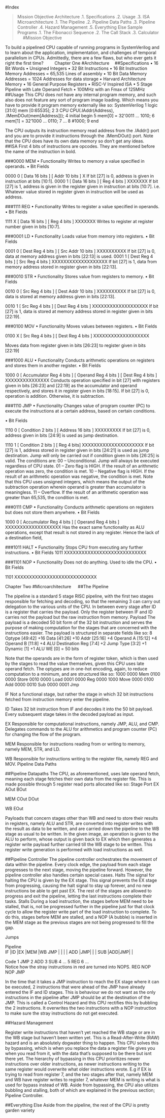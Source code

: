 #Index
>	Mission Objective
>	Architecture
.1.	 Specifications 
.2.	 Usage
.3.	 ISA
>	Microarchitecture
.1.	 The Pipeline
.2.	 Pipeline Data Paths
.3.	 Pipeline Controller
.4.	 Hazard Management
.5.	 Everything Else
>	Sample Programs
.1.	 The Fibonacci Sequence
.2.	 The Call Stack
.3.	 Calculator
 
#Mission Objective

To build a pipelined CPU capable of running programs in SystemVerilog and to learn about the application, implementation, and challenges of temporal parallelism in CPUs. Admittedly, there are a few flaws, but who ever gets it right the first time? 
 
Chapter One
#Architecture 
##Specifications
•	16 Bit Words
•	Unsigned Integers
•	32 Bit Instructions
•	16 Bit Instruction Memory Addresses
 = 65,535 Lines of assembly
•	10 Bit Data Memory Addresses
 = 1024 Addresses for data storage
•	Harvard Architecture Memory
•	16 General Purpose Registers
•	RISC-V Inspired ISA
•	5 Stage Pipeline with Late Operand Fetch
•	100MHz with an Fmax of 125MHz
 
##Usage
This CPU does not have any internal program memory, and such also does not feature any sort of program image loading. Which means you have to provide it program memory externally like so:
SystemVerilog
1  logic [31:0] mem [0:65535];
2
3  CPU CPU(.IAddr(Address), .IMemDOut(mem[Address]));
4  initial begin
5 	mem[0] = 32'0011 ... 1010;
6  	mem[1] = 32’1000 ... 0110;
7  	...
8  	#1000;
9  end

The CPU outputs its instruction memory read address from the  .IAddr() port and you are to provide it instructions through the .IMemDOut()  port.
Note that the CPU does have its own data memory so don’t get any ideas.
 
##ISA
First 4 bits of instructions are opcodes. They are mentioned before the name of the instruction in bold.

###0000 MEM
•	Functionality
Writes to memory a value specified in operands.
•	Bit Fields

0000 0 [ Data 16 bits ] [ Addr 10 bits ] X
If bit [27] is 0, address is given in instruction at bits [10:1].
0000 1 [ Data 16 bits ] [ Reg 4 bits ] XXXXXXX
If bit [27] is 1, address is given in the register given in instruction at bits [10:7]. 
i.e. Whatever value stored in register given in instruction will be used as address.


###1111 REG
•	Functionality
Writes to register a value specified in operands.
•	Bit Fields

1111 X [ Data 16 bits ] [ Reg 4 bits ] XXXXXXX
Writes to register at register number given in bits [10:7].


###0001 LD
•	Functionality
Loads value from memory into registers.
•	Bit Fields

0001 0 [ Dest Reg 4 bits ] [ Src Addr 10 bits ] XXXXXXXXXX
If bit [27] is 0, data at memory address given in bits [22:13] is used.
0001 1 [ Dest Reg 4 bits ] [ Src Reg 4 bits ] XXXXXXXXXXXXXXXXXXX
If bit [27] is 1, data from memory address stored in register given in bits [22:13].


###0010 STR
•	Functionality
Stores value from registers to memory.
•	Bit Fields

0010 0 [ Src Reg 4 bits ] [ Dest Addr 10 bits ] XXXXXXXXXX
If bit [27] is 0, data is stored at memory address given in bits [22:13].

0010 1 [ Src Reg 4 bits ] [ Dest Reg 4 bits ] XXXXXXXXXXXXXXXXXXX
If bit [27] is 1, data is stored at memory address stored in register given in bits [22:19].


###0100 MOV
•	Functionality
Moves values between registers.
•	Bit Fields

0100 X [ Src Reg 4 bits ] [ Dest Reg 4 bits ] XXXXXXXXXXXXXXXXXXX

Moves data from register given in bits [26:23] to register given in bits [22:19]


###1000 ALU
•	Functionality
Conducts arithmetic operations on registers and stores them in another register.
•	Bit Fields

1000 0 [ Accumulator Reg 4 bits ] 
[ Operand Reg 4 bits ] [ Dest Reg 4 bits ] XXXXXXXXXXXXXXX
Conducts operation specified in bit [27] with registers given in bits [26:23] and [22:19] as the accumulator and operand respectively, and stores it in register given in bits [18:15]. 
If bit [27] is 0, operation is addition. Otherwise, it is subtraction.


###1110 JMP
•	Functionality
Changes value of program counter (PC) to execute the instructions at a certain address, based on certain conditions.

•	Bit Fields

1110 0 [ Condition 2 bits ] [ Address 16 bits ] XXXXXXXXX
If bit [27] is 0, address given in bits [24:9] is used as jump destination.

1110 1 [ Condition 2 bits ] [ Reg 4 bits] XXXXXXXXXXXXXXXXXXXXX
If bit [27] is 1, address stored in register given in bits [24:21] is used as jump destination.
Jump will only be carried out if condition given in bits [26:25] is valid. The conditions are:
00 – Unconditional. Jump will always be executed regardless of CPU state.
01 – Zero flag is HIGH. If the result of an arithmetic operation was zero, the condition is met.
10 – Negative flag is HIGH. If the result of an arithmetic operation was negative, the condition is met. Note that this CPU uses unsigned integers, which means the output of the subtraction operation wherein operand is greater than accumulator is meaningless.
11 – Overflow. If the result of an arithmetic operation was greater than 65,535, the condition is met.


###0111 CMP
•	Functionality
Conducts arithmetic operations on registers but does not store them anywhere.
•	Bit Fields

1000 0 [ Accumulator Reg 4 bits ] 
[ Operand Reg 4 bits ] XXXXXXXXXXXXXXXXXXX
Has the exact same functionality as ALU operations, except that result is not stored in any register. Hence the lack of a destination field,


###1011 HALT
•	Functionality
Stops CPU from executing any further instructions.
•	Bit Fields
1011 XXXXXXXXXXXXXXXXXXXXXXXXXXXX


###1101 NOP
•	Functionality
Does not do anything. Used to idle the CPU.
•	Bit Fields

1101 XXXXXXXXXXXXXXXXXXXXXXXXXXXX


Chapter Two
#Microarchitecture
 
##The Pipeline

The pipeline is a standard 5 stage RISC pipeline, with the first two stages responsible for fetching and decoding, so that the remaining 3 can carry out delegation to the various units of the CPU.
In between every stage after ID is a register that carries the payload. Only the register between IF and ID carries not the payload but the raw instruction from memory.
Payload
The payload is a decoded 50 bit form of the 32 bit instruction and serves the purpose of making computation for the stages that are concerned with the instructions easier.
The payload is structured in separate fields like so:
8	Optype	[49:42]
+16	Data	[41:26]
+10	Addr	[25:16]
+4	Operand A	[15:12]
+4	Operand B	[11:8]
+4	ALU Destination Reg	[7:4]
+2	Jump Type	[3:2]
+1	Dynamic	[1]
+1	ALU WE	[0]
=	50 bits

Note that the operands are in the form of register token, which is then used by the stages to read the value themselves, given this CPU uses late operand fetch.
The optypes are in one-hot encoding, again, to reduce computation to a minimum, and are structured like so:
1000 0000	Mem
0100 0000	Store
0010 0000	Load
0001 0000	Reg
0000 1000	Move
0000 0100	Add
0000 0010	Sub
0000 0001	Jmp

IF
Not a functional stage, but rather the stage in which 32 bit instructions fetched from instruction memory enter the pipeline.

ID
Takes 32 bit instruction from IF and decodes it into the 50 bit payload. Every subsequent stage takes in the decoded payload as input.

EX
Responsible for computational instructions, namely JMP, ALU, and CMP. Delegates commands to the ALU for arithmetics and program counter (PC) for changing the flow of the program.

MEM
Responsible for instructions reading from or writing to memory, namely MEM, STR, and LD.

WB
Responsible for instructions writing to the register file, namely REG and MOV.
Pipeline Data Paths

 
##Pipeline Datapaths
The CPU, as aforementioned, uses late operand fetch, meaning each stage fetches their own data from the register file. This is made possible through 5 register read ports allocated like so:
Stage	Port
EX	AOut
	BOut
	
MEM	COut
	DOut
	
WB	EOut

Payloads that concern stages other than WB and need to store their results in registers, namely ALU and STR, are converted into register writes with the result as data to be written, and are carried down the pipeline to the WB stage as usual to be written. In the given image, an operation is given to the ALU to perform, whose output is given back to EX which then generates a register write payload further carried till the WB stage to be written. This register write generation is performed with load instructions as well.

##Pipeline Controller
The pipeline controller orchestrates the movement of data within the pipeline. Every clock edge, the payload from each stage progresses to the next stage, moving the pipeline forward. However, the pipeline controller also handles certain special cases.
Halts
The signal for halting the CPU is given by the EX stage. This signal prevents the EX stage from progressing, causing the halt signal to stay up forever, and no new instructions be able to get past EX. The rest of the stages are allowed to progress and exit the pipeline, letting the last instructions complete their tasks.
Stalls
During a load instruction, the stages before MEM need to be stalled, that is, not be progressed further in the pipeline just for that clock cycle to allow the register write part of the load instruction to complete. To do this, stages before MEM are stalled, and a NOP (A bubble) is inserted in the MEM stage as the previous stages are not being progressed to fill the gap.



Jumps

Pipeline					          
IF	|ID	|EX	|MEM |WB
JMP	|	|	|	 |
ADD	|JMP|	|	 |
SUB	|ADD|JMP|	 |

Code
1 JMP
2 ADD
3 SUB
4 ...
5 REG
6 ...
\
Notice how the stray
instructions in red are turned
into NOPS.
REG	NOP	NOP	JMP	

In the time that it takes a JMP instruction to reach the EX stage where it can be executed, 2 instructions that were ahead of the JMP have already entered the IF and ID stages. This is behaviour we do not want as the only instructions in the pipeline after JMP should be at the destination of the JMP. This is called a Control Hazard and this CPU rectifies this by bubbling the 2 instructions. It overwrites the two instructions with a NOP instruction to make sure the stray instructions do not get executed.

##Hazard Management

Register write instructions that haven’t yet reached the WB stage or are in the WB stage but haven’t been written yet. This is a Read-After-Write (RAW) hazard and is an absolutely dogwater thing to happen. This CPU solves this by bypassing, which is when you replace the data a register file gives you when you read from it, with the data that’s supposed to be there but isnt there yet.
The hierarchy of bypassing in this CPU prioritizes newer instructions over older instructions, as newer instructions writing to the same register would overwrite what older instructions wrote. E.g if EX is trying to read from register 7, and the two stages after that, namely MEM and WB have register writes to register 7, whatever MEM is writing is what is used for bypass instead of WB.
Aside from bypassing, the CPU also utilizes bubbling and stalling, both of which are explained in the previous section; Pipeline Controller.

##Everything Else
Aside from the pipeline, the rest of the CPU is pretty garden variety
